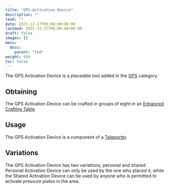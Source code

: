 ```yaml
---
title: "GPS-Activation-Device"
description: ""
lead: ""
date: 2021-12-27T00:00:00+08:00
lastmod: 2021-12-27T00:00:00+08:00
draft: false
images: []
menu: 
  docs:
    parent: "tbd"
weight: 999
toc: false
---
```


The GPS Activation Device is a placeable tool added in the [GPS](https://github.com/Slimefun/Slimefun4/wiki/GPS) category.

## Obtaining

The GPS Activation Device can be crafted in groups of eight in an [Enhanced Crafting Table](https://github.com/Slimefun/Slimefun4/wiki/Enhanced-Crafting-Table).

## Usage

The GPS Activation Device is a component of a [Teleporter](https://github.com/Slimefun/Slimefun4/wiki/Teleporter).

## Variations

The GPS Activation Device has two variations, personal and shared. Personal Activation Device can only be used by the one who placed it, while the Shared Activation Device can be used by anyone who is permitted to activate pressure plates in the area.
